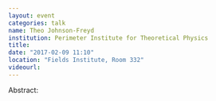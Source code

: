```yaml
---
layout: event
categories: talk
name: Theo Johnson-Freyd
institution: Perimeter Institute for Theoretical Physics
title: 
date: "2017-02-09 11:10"
location: "Fields Institute, Room 332"
videourl: 
---
```

Abstract: 
